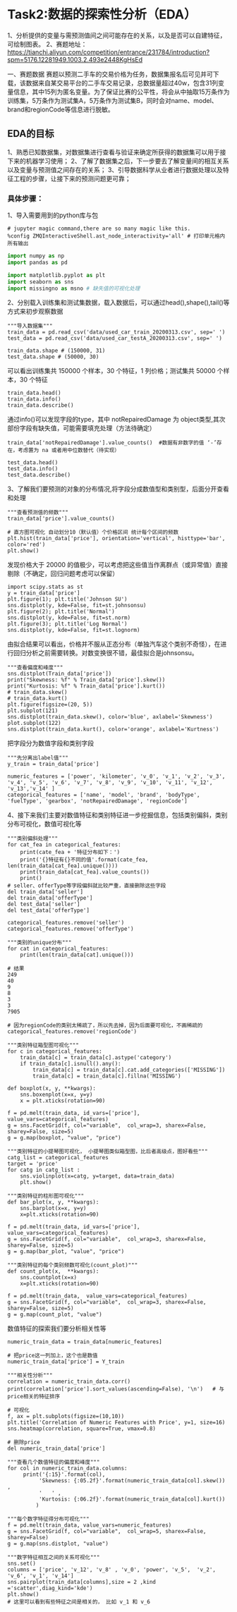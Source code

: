 # Task2:数据的探索性分析（EDA）

1、分析提供的变量与需预测值间之间可能存在的关系，以及是否可以自建特征，可绘制图表。
2、赛题地址：https://tianchi.aliyun.com/competition/entrance/231784/introduction?spm=5176.12281949.1003.2.493e2448KgHsEd

一、赛题数据
赛题以预测二手车的交易价格为任务，数据集报名后可见并可下载，该数据来自某交易平台的二手车交易记录，总数据量超过40w，包含31列变量信息，其中15列为匿名变量。为了保证比赛的公平性，将会从中抽取15万条作为训练集，5万条作为测试集A，5万条作为测试集B，同时会对name、model、brand和regionCode等信息进行脱敏。

## EDA的目标
1、熟悉已知数据集，对数据集进行查看与验证来确定所获得的数据集可以用于接下来的机器学习使用；
2、了解了数据集之后，下一步要去了解变量间的相互关系以及变量与预测值之间存在的关系；
3、引导数据科学从业者进行数据处理以及特征工程的步骤，让接下来的预测问题更可靠；

### 具体步骤：

1、导入需要用到的python库与包

```
# jupyter magic command,there are so many magic like this.
%config ZMQInteractiveShell.ast_node_interactivity='all' # 打印单元格内所有输出
```
```python
import numpy as np
import pandas as pd

import matplotlib.pyplot as plt
import seaborn as sns
import missingno as msno # 缺失值的可视化处理
```
2、分别载入训练集和测试集数据，载入数据后，可以通过head(),shape(),tail()等方式来初步观察数据
```
"""导入数据集"""
train_data = pd.read_csv('data/used_car_train_20200313.csv', sep=' ')
test_data = pd.read_csv('data/used_car_testA_20200313.csv', sep=' ')
```
```
train_data.shape # (150000, 31)
test_data.shape # (50000, 30)
```
可以看出训练集共 150000 个样本，30 个特征，1 列价格；测试集共 50000 个样本，30 个特征
```
train_data.head()
train_data.info()
train_data.describe()
```
通过info()可以发现字段的type，其中 notRepairedDamage 为 object类型,其次部份字段有缺失值，可能需要填充处理（方法待确定）
```
train_data['notRepairedDamage'].value_counts()  #数据有非数字的值 ‘-’存在，考虑置为 na 或者用中位数替代（待实现）
```

```
test_data.head()
test_data.info()
test_data.describe()
```
3、了解我们要预测的对象的分布情况,将字段分成数值型和类别型，后面分开查看和处理
```
"""查看预测值的频数"""
train_data['price'].value_counts()

# 直方图可视化 自动划分10（默认值）个价格区间 统计每个区间的频数
plt.hist(train_data['price'], orientation='vertical', histtype='bar', color='red')
plt.show()
```
发现价格大于 20000 的值极少，可以考虑把这些值当作离群点（或异常值）直接剔除（不确定，回归问题考虑可以保留）
```
import scipy.stats as st
y = train_data['price']
plt.figure(1); plt.title('Johnson SU')
sns.distplot(y, kde=False, fit=st.johnsonsu)
plt.figure(2); plt.title('Normal')
sns.distplot(y, kde=False, fit=st.norm)
plt.figure(3); plt.title('Log Normal')
sns.distplot(y, kde=False, fit=st.lognorm)
```
由拟合结果可以看出，价格并不服从正态分布（单独汽车这个类别不奇怪），在进行回归分析之前需要转换。对数变换很不错，最佳拟合是johnsonsu。
```
"""查看偏度和峰度"""
sns.distplot(Train_data['price'])
print("Skewness: %f" % Train_data['price'].skew())
print("Kurtosis: %f" % Train_data['price'].kurt())
# train_data.skew()
# train_data.kurt()
plt.figure(figsize=(20, 5))
plt.subplot(121)
sns.distplot(train_data.skew(), color='blue', axlabel='Skewness')
plot.subplot(122)
sns.distplot(train_data.kurt(), color='orange', axlabel='Kurtness')
```
把字段分为数值字段和类别字段
```
"""先分离出label值"""
y_train = train_data['price']

numeric_features = ['power', 'kilometer', 'v_0', 'v_1', 'v_2', 'v_3', 'v_4', 'v_5', 'v_6', 'v_7', 'v_8', 'v_9', 'v_10', 'v_11', 'v_12', 'v_13','v_14' ]
categorical_features = ['name', 'model', 'brand', 'bodyType', 'fuelType', 'gearbox', 'notRepairedDamage', 'regionCode']

```
4、接下来我们主要对数值特征和类别特征进一步挖掘信息，包括类别偏斜，类别分布可视化，数值可视化等
```
"""类别偏斜处理"""
for cat_fea in categorical_features:
    print(cate_fea + '特征分布如下：')
    print('{}特征有{}不同的值'.format(cate_fea, len(train_data[cat_fea].unique())))
    print(train_data[cat_fea].value_counts())
    print()
# seller、offerType等字段偏斜就比较严重，直接删除这些字段
del train_data['seller']
del train_data['offerType']
del test_data['seller']
del test_data['offerType']

categorical_features.remove('seller')
categorical_features.remove('offerType')
```
```
"""类别的unique分布"""
for cat in categorical_features:
    print(len(train_data[cat].unique()))

# 结果
249
40
9
8
3
3
7905

# 因为regionCode的类别太稀疏了，所以先去掉，因为后面要可视化，不画稀疏的
categorical_features.remove('regionCode')
```
```
"""类别特征箱型图可视化"""
for c in categorical_features:
    train_data[c] = train_data[c].astype('category')
    if train_data[c].isnull().any():
        train_data[c] = train_data[c].cat.add_categories(['MISSING'])
        train_data[c] = train_data[c].fillna('MISSING')

def boxplot(x, y, **kwargs):
    sns.boxenplot(x=x, y=y)
    x = plt.xticks(rotation=90)

f = pd.melt(train_data, id_vars=['price'], value_vars=categorical_features)
g = sns.FacetGrid(f, col="variable",  col_wrap=3, sharex=False, sharey=False, size=5)
g = g.map(boxplot, "value", "price")
```
```
"""类别特征的小提琴图可视化， 小提琴图类似箱型图，比后者高级点，图好看些"""
catg_list = categorical_features
target = 'price'
for catg in catg_list :
    sns.violinplot(x=catg, y=target, data=train_data)
    plt.show()

"""类别特征的柱形图可视化"""
def bar_plot(x, y, **kwargs):
    sns.barplot(x=x, y=y)
    x=plt.xticks(rotation=90)

f = pd.melt(train_data, id_vars=['price'], value_vars=categorical_features)
g = sns.FacetGrid(f, col="variable",  col_wrap=3, sharex=False, sharey=False, size=5)
g = g.map(bar_plot, "value", "price")
```
```
"""类别特征的每个类别频数可视化(count_plot)"""
def count_plot(x,  **kwargs):
    sns.countplot(x=x)
    x=plt.xticks(rotation=90)

f = pd.melt(train_data,  value_vars=categorical_features)
g = sns.FacetGrid(f, col="variable",  col_wrap=3, sharex=False, sharey=False, size=5)
g = g.map(count_plot, "value")
```
数值特征的探索我们要分析相关性等
```
numeric_train_data = train_data[numeric_features]

# 把price这一列加上，这个也是数值
numeric_train_data['price'] = Y_train

"""相关性分析"""
correlation = numeric_train_data.corr()
print(correlation['price'].sort_values(ascending=False), '\n')   # 与price相关的特征排序
```
```
# 可视化
f, ax = plt.subplots(figsize=(10,10))
plt.title('Correlation of Numeric Features with Price', y=1, size=16)
sns.heatmap(correlation, square=True, vmax=0.8)
```
```
# 删除price
del numeric_train_data['price']

"""查看几个数值特征的偏度和峰度"""
for col in numeric_train_data.columns:
     print('{:15}'.format(col), 
          'Skewness: {:05.2f}'.format(numeric_train_data[col].skew()) , 
          '   ' ,
          'Kurtosis: {:06.2f}'.format(numeric_train_data[col].kurt())  
         )

"""每个数字特征得分布可视化"""
f = pd.melt(train_data, value_vars=numeric_features)
g = sns.FacetGrid(f, col="variable",  col_wrap=5, sharex=False, sharey=False)
g = g.map(sns.distplot, "value")
```

```
"""数字特征相互之间的关系可视化"""
sns.set()
columns = ['price', 'v_12', 'v_8' , 'v_0', 'power', 'v_5',  'v_2', 'v_6', 'v_1', 'v_14']
sns.pairplot(train_data[columns],size = 2 ,kind ='scatter',diag_kind='kde')
plt.show()
# 这里可以看到有些特征之间是相关的， 比如 v_1 和 v_6
```














